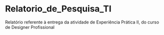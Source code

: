 # Relatorio_de_Pesquisa_TI
Relatório referente à entrega da atividade de Experiência Prática II, do curso de Designer Profissional
